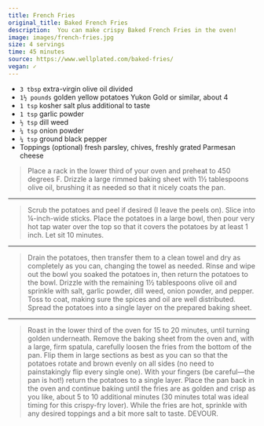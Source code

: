 ```yaml
---
title: French Fries
original_title: Baked French Fries
description:  You can make crispy Baked French Fries in the oven!
image: images/french-fries.jpg
size: 4 servings
time: 45 minutes
source: https://www.wellplated.com/baked-fries/
vegan: ✓
---
```


* `3 tbsp` extra-virgin olive oil divided
* `1½ pounds` golden yellow potatoes Yukon Gold or similar, about 4
* `1 tsp` kosher salt plus additional to taste
* `1 tsp` garlic powder
* `½ tsp` dill weed
* `¼ tsp` onion powder
* `¼ tsp` ground black pepper
* Toppings (optional) fresh parsley, chives, freshly grated Parmesan cheese

> Place a rack in the lower third of your oven and preheat to 450 degrees F. Drizzle a large rimmed baking sheet with 1½ tablespoons olive oil, brushing it as needed so that it nicely coats the pan.

---

> Scrub the potatoes and peel if desired (I leave the peels on). Slice into ¼-inch-wide sticks. Place the potatoes in a large bowl, then pour very hot tap water over the top so that it covers the potatoes by at least 1 inch. Let sit 10 minutes.

---

> Drain the potatoes, then transfer them to a clean towel and dry as completely as you can, changing the towel as needed. Rinse and wipe out the bowl you soaked the potatoes in, then return the potatoes to the bowl. Drizzle with the remaining 1½ tablespoons olive oil and sprinkle with salt, garlic powder, dill weed, onion powder, and pepper. Toss to coat, making sure the spices and oil are well distributed. Spread the potatoes into a single layer on the prepared baking sheet.

---

> Roast in the lower third of the oven for 15 to 20 minutes, until turning golden underneath. Remove the baking sheet from the oven and, with a large, firm spatula, carefully loosen the fries from the bottom of the pan. Flip them in large sections as best as you can so that the potatoes rotate and brown evenly on all sides (no need to painstakingly flip every single one). With your fingers (be careful—the pan is hot!) return the potatoes to a single layer. Place the pan back in the oven and continue baking until the fries are as golden and crisp as you like, about 5 to 10 additional minutes (30 minutes total was ideal timing for this crispy-fry lover). While the fries are hot, sprinkle with any desired toppings and a bit more salt to taste. DEVOUR.
